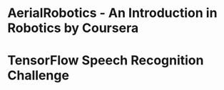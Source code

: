 # AerialRobotics - An Introduction in Robotics by Coursera
# TensorFlow Speech Recognition Challenge
